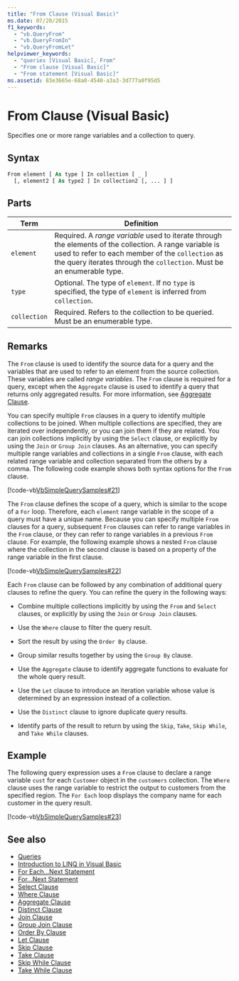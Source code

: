 ```yaml
---
title: "From Clause (Visual Basic)"
ms.date: 07/20/2015
f1_keywords: 
  - "vb.QueryFrom"
  - "vb.QueryFromIn"
  - "vb.QueryFromLet"
helpviewer_keywords: 
  - "queries [Visual Basic], From"
  - "From clause [Visual Basic]"
  - "From statement [Visual Basic]"
ms.assetid: 83e3665e-68a0-4540-a3a3-3d777a0f95d5
---
```

# From Clause (Visual Basic)
Specifies one or more range variables and a collection to query.  
  
## Syntax  
  
```vb  
From element [ As type ] In collection [ _ ]  
  [, element2 [ As type2 ] In collection2 [, ... ] ]  
```  
  
## Parts  
  
|Term|Definition|  
|---|---|  
|`element`|Required. A *range variable* used to iterate through the elements of the collection. A range variable is used to refer to each member of the `collection` as the query iterates through the `collection`. Must be an enumerable type.|  
|`type`|Optional. The type of `element`. If no `type` is specified, the type of `element` is inferred from `collection`.|  
|`collection`|Required. Refers to the collection to be queried. Must be an enumerable type.|  
  
## Remarks  
 The `From` clause is used to identify the source data for a query and the variables that are used to refer to an element from the source collection. These variables are called *range variables*. The `From` clause is required for a query, except when the `Aggregate` clause is used to identify a query that returns only aggregated results. For more information, see [Aggregate Clause](../../../visual-basic/language-reference/queries/aggregate-clause.md).  
  
 You can specify multiple `From` clauses in a query to identify multiple collections to be joined. When multiple collections are specified, they are iterated over independently, or you can join them if they are related. You can join collections implicitly by using the `Select` clause, or explicitly by using the `Join` or `Group Join` clauses. As an alternative, you can specify multiple range variables and collections in a single `From` clause, with each related range variable and collection separated from the others by a comma. The following code example shows both syntax options for the `From` clause.  
  
 [!code-vb[VbSimpleQuerySamples#21](~/samples/snippets/visualbasic/VS_Snippets_VBCSharp/VbSimpleQuerySamples/VB/QuerySamples1.vb#21)]  
  
 The `From` clause defines the scope of a query, which is similar to the scope of a `For` loop. Therefore, each `element` range variable in the scope of a query must have a unique name. Because you can specify multiple `From` clauses for a query, subsequent `From` clauses can refer to range variables in the `From` clause, or they can refer to range variables in a previous `From` clause. For example, the following example shows a nested `From` clause where the collection in the second clause is based on a property of the range variable in the first clause.  
  
 [!code-vb[VbSimpleQuerySamples#22](~/samples/snippets/visualbasic/VS_Snippets_VBCSharp/VbSimpleQuerySamples/VB/QuerySamples1.vb#22)]  
  
 Each `From` clause can be followed by any combination of additional query clauses to refine the query. You can refine the query in the following ways:  
  
- Combine multiple collections implicitly by using the `From` and `Select` clauses, or explicitly by using the `Join` or `Group Join` clauses.  
  
- Use the `Where` clause to filter the query result.  
  
- Sort the result by using the `Order By` clause.  
  
- Group similar results together by using the `Group By` clause.  
  
- Use the `Aggregate` clause to identify aggregate functions to evaluate for the whole query result.  
  
- Use the `Let` clause to introduce an iteration variable whose value is determined by an expression instead of a collection.  
  
- Use the `Distinct` clause to ignore duplicate query results.  
  
- Identify parts of the result to return by using the `Skip`, `Take`, `Skip While`, and `Take While` clauses.  
  
## Example  
 The following query expression uses a `From` clause to declare a range variable `cust` for each `Customer` object in the `customers` collection. The `Where` clause uses the range variable to restrict the output to customers from the specified region. The `For Each` loop displays the company name for each customer in the query result.  
  
 [!code-vb[VbSimpleQuerySamples#23](~/samples/snippets/visualbasic/VS_Snippets_VBCSharp/VbSimpleQuerySamples/VB/QuerySamples1.vb#23)]  
  
## See also

- [Queries](../../../visual-basic/language-reference/queries/index.md)
- [Introduction to LINQ in Visual Basic](../../../visual-basic/programming-guide/language-features/linq/introduction-to-linq.md)
- [For Each...Next Statement](../../../visual-basic/language-reference/statements/for-each-next-statement.md)
- [For...Next Statement](../../../visual-basic/language-reference/statements/for-next-statement.md)
- [Select Clause](../../../visual-basic/language-reference/queries/select-clause.md)
- [Where Clause](../../../visual-basic/language-reference/queries/where-clause.md)
- [Aggregate Clause](../../../visual-basic/language-reference/queries/aggregate-clause.md)
- [Distinct Clause](../../../visual-basic/language-reference/queries/distinct-clause.md)
- [Join Clause](../../../visual-basic/language-reference/queries/join-clause.md)
- [Group Join Clause](../../../visual-basic/language-reference/queries/group-join-clause.md)
- [Order By Clause](../../../visual-basic/language-reference/queries/order-by-clause.md)
- [Let Clause](../../../visual-basic/language-reference/queries/let-clause.md)
- [Skip Clause](../../../visual-basic/language-reference/queries/skip-clause.md)
- [Take Clause](../../../visual-basic/language-reference/queries/take-clause.md)
- [Skip While Clause](../../../visual-basic/language-reference/queries/skip-while-clause.md)
- [Take While Clause](../../../visual-basic/language-reference/queries/take-while-clause.md)

